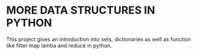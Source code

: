 # MORE DATA STRUCTURES IN PYTHON

This project gives an introduction into sets, dictionaries as well as function like filter map lamba and reduce in python.
